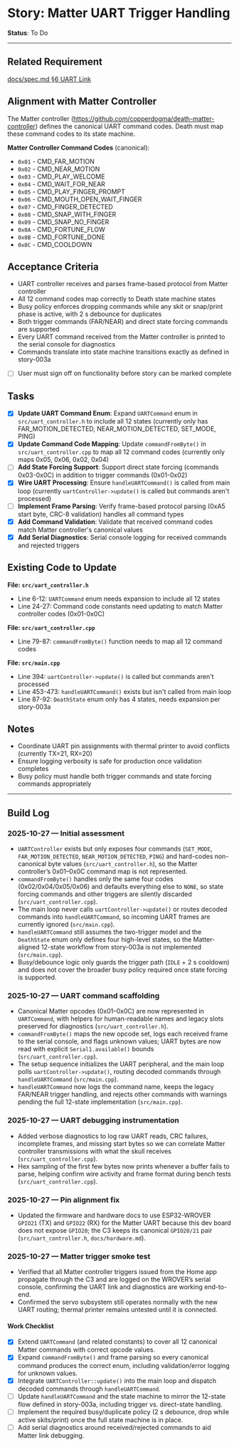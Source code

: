 # Story: Matter UART Trigger Handling

**Status**: To Do

---

## Related Requirement
[docs/spec.md §6 UART Link](../spec.md#6-uart-link-skull-matter-node--skull-main)

## Alignment with Matter Controller
The Matter controller (https://github.com/copperdogma/death-matter-controller) defines the canonical UART command codes. Death must map these command codes to its state machine.

**Matter Controller Command Codes** (canonical):
- `0x01` - CMD_FAR_MOTION
- `0x02` - CMD_NEAR_MOTION
- `0x03` - CMD_PLAY_WELCOME
- `0x04` - CMD_WAIT_FOR_NEAR
- `0x05` - CMD_PLAY_FINGER_PROMPT
- `0x06` - CMD_MOUTH_OPEN_WAIT_FINGER
- `0x07` - CMD_FINGER_DETECTED
- `0x08` - CMD_SNAP_WITH_FINGER
- `0x09` - CMD_SNAP_NO_FINGER
- `0x0A` - CMD_FORTUNE_FLOW
- `0x0B` - CMD_FORTUNE_DONE
- `0x0C` - CMD_COOLDOWN

## Acceptance Criteria
- UART controller receives and parses frame-based protocol from Matter controller
- All 12 command codes map correctly to Death state machine states
- Busy policy enforces dropping commands while any skit or snap/print phase is active, with 2 s debounce for duplicates
- Both trigger commands (FAR/NEAR) and direct state forcing commands are supported
- Every UART command received from the Matter controller is printed to the serial console for diagnostics
- Commands translate into state machine transitions exactly as defined in story-003a
- [ ] User must sign off on functionality before story can be marked complete

## Tasks
 - [x] **Update UART Command Enum**: Expand `UARTCommand` enum in `src/uart_controller.h` to include all 12 states (currently only has FAR_MOTION_DETECTED, NEAR_MOTION_DETECTED, SET_MODE, PING)
 - [x] **Update Command Code Mapping**: Update `commandFromByte()` in `src/uart_controller.cpp` to map all 12 command codes (currently only maps 0x05, 0x06, 0x02, 0x04)
 - [ ] **Add State Forcing Support**: Support direct state forcing (commands 0x03-0x0C) in addition to trigger commands (0x01-0x02)
 - [x] **Wire UART Processing**: Ensure `handleUARTCommand()` is called from main loop (currently `uartController->update()` is called but commands aren't processed)
 - [ ] **Implement Frame Parsing**: Verify frame-based protocol parsing (0xA5 start byte, CRC-8 validation) handles all command types
 - [x] **Add Command Validation**: Validate that received command codes match Matter controller's canonical values
 - [x] **Add Serial Diagnostics**: Serial console logging for received commands and rejected triggers

## Existing Code to Update

**File: `src/uart_controller.h`**
- Line 6-12: `UARTCommand` enum needs expansion to include all 12 states
- Line 24-27: Command code constants need updating to match Matter controller codes (0x01-0x0C)

**File: `src/uart_controller.cpp`**
- Line 79-87: `commandFromByte()` function needs to map all 12 command codes

**File: `src/main.cpp`**
- Line 394: `uartController->update()` is called but commands aren't processed
- Line 453-473: `handleUARTCommand()` exists but isn't called from main loop
- Line 87-92: `DeathState` enum only has 4 states, needs expansion per story-003a

## Notes
- Coordinate UART pin assignments with thermal printer to avoid conflicts (currently TX=21, RX=20)
- Ensure logging verbosity is safe for production once validation completes
- Busy policy must handle both trigger commands and state forcing commands appropriately

---

## Build Log

### 2025-10-27 — Initial assessment
- `UARTController` exists but only exposes four commands (`SET_MODE`, `FAR_MOTION_DETECTED`, `NEAR_MOTION_DETECTED`, `PING`) and hard-codes non-canonical byte values (`src/uart_controller.h`), so the Matter controller’s 0x01–0x0C command map is not represented.
- `commandFromByte()` handles only the same four codes (0x02/0x04/0x05/0x06) and defaults everything else to `NONE`, so state forcing commands and other triggers are silently discarded (`src/uart_controller.cpp`).
- The main loop never calls `uartController->update()` or routes decoded commands into `handleUARTCommand`, so incoming UART frames are currently ignored (`src/main.cpp`).
- `handleUARTCommand` still assumes the two-trigger model and the `DeathState` enum only defines four high-level states, so the Matter-aligned 12-state workflow from story-003a is not implemented (`src/main.cpp`).
- Busy/debounce logic only guards the trigger path (`IDLE` + 2 s cooldown) and does not cover the broader busy policy required once state forcing is supported.

### 2025-10-27 — UART command scaffolding
- Canonical Matter opcodes (0x01–0x0C) are now represented in `UARTCommand`, with helpers for human-readable names and legacy slots preserved for diagnostics (`src/uart_controller.h`).
- `commandFromByte()` maps the new opcode set, logs each received frame to the serial console, and flags unknown values; UART bytes are now read with explicit `Serial1.available()` bounds (`src/uart_controller.cpp`).
- The setup sequence initializes the UART peripheral, and the main loop polls `uartController->update()`, routing decoded commands through `handleUARTCommand` (`src/main.cpp`).
- `handleUARTCommand` now logs the command name, keeps the legacy FAR/NEAR trigger handling, and rejects other commands with warnings pending the full 12-state implementation (`src/main.cpp`).

### 2025-10-27 — UART debugging instrumentation
- Added verbose diagnostics to log raw UART reads, CRC failures, incomplete frames, and missing start bytes so we can correlate Matter controller transmissions with what the skull receives (`src/uart_controller.cpp`).
- Hex sampling of the first few bytes now prints whenever a buffer fails to parse, helping confirm wire activity and frame format during bench tests (`src/uart_controller.cpp`).

### 2025-10-27 — Pin alignment fix
- Updated the firmware and hardware docs to use ESP32-WROVER `GPIO21` (TX) and `GPIO22` (RX) for the Matter UART because this dev board does not expose `GPIO20`; the C3 keeps its canonical `GPIO20/21` pair (`src/uart_controller.h`, `docs/hardware.md`).

### 2025-10-27 — Matter trigger smoke test
- Verified that all Matter controller triggers issued from the Home app propagate through the C3 and are logged on the WROVER’s serial console, confirming the UART link and diagnostics are working end-to-end.
- Confirmed the servo subsystem still operates normally with the new UART routing; thermal printer remains untested until it is connected.

#### Work Checklist
- [x] Extend `UARTCommand` (and related constants) to cover all 12 canonical Matter commands with correct opcode values.
- [x] Expand `commandFromByte()` and frame parsing so every canonical command produces the correct enum, including validation/error logging for unknown values.
- [x] Integrate `UARTController::update()` into the main loop and dispatch decoded commands through `handleUARTCommand`.
- [ ] Update `handleUARTCommand` and the state machine to mirror the 12-state flow defined in story-003a, including trigger vs. direct-state handling.
- [ ] Implement the required busy/duplicate policy (2 s debounce, drop while active skits/print) once the full state machine is in place.
- [ ] Add serial diagnostics around received/rejected commands to aid Matter link debugging.
